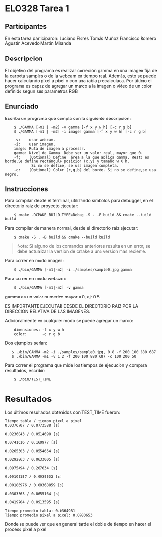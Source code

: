 # ELO328 Tarea 1
## Participantes
En esta tarea participaron: Luciano Flores
                            Tomás Muñoz
                            Francisco Romero
                            Agustín Acevedo
                            Martín Miranda

## Descripcion

El objetivo del programa es realizar correción gamma en una imagen fija de la carpeta samples o de la webcam
en tiempo real. Además, esto se puede hacer calculando pixel a pixel o con una tabla precalculada. Por último
el programa es capaz de agregar un marco a la imagen o video de un color definido segun sus parametros RGB

## Enunciado

Escriba un programa que cumpla con la siguiente descripcion:
```
    $ ./GAMMA [-m1 | -m2] -v gamma [-f x y w h] [-c r g b]
    $ ./GAMMA [-m1 | -m2] -i imagen gamma [-f x y w h] [-c r g b]
```
```
    -v:    usar webcam.
    -i:    usar imagen.
    image: Ruta de imagen a procesar.
    gamma: Nivel de Gamma. Debe ser un valor real, mayor que 0.
    -f:    (Optional) Define  ́area a la que aplica gamma. Resto es borde.Se define rectángulo posicion (x,y) y tamaño w X h.
            Si no se define, se usa imagen completa.
    -c:    (Optional) Color (r,g,b) del borde. Si no se define,se usa negro.
```
## Instrucciones

Para compilar desde el terminal, utilizando simbolos para debugger, en el directorio raiz del proyecto
ejecutar:
```
    $ cmake -DCMAKE_BUILD_TYPE=Debug -S . -B build && cmake --build build
```

Para compilar de manera normal, desde el directorio raiz ejecutar:
```
    $ cmake -S . -B build && cmake --build build
```

> Nota: Si alguno de los comandos anteriores resulta en un error, se debe actualizar
> la version de cmake a una version mas reciente.

Para correr en modo imagen:  
```
    $ ./bin/GAMMA [-m1|-m2] -i ./samples/sample0.jpg gamma
```

Para correr en modo webcam:
```
    $ ./bin/GAMMA [-m1|-m2] -v gamma
```
gamma es un valor numerico mayor a 0, ej: 0.5.

ES IMPORTANTE EJECUTAR DESDE EL DIRECTORIO RAIZ POR LA DIRECCION RELATIVA DE LAS IMAGENES.

Adicionalmente en cualquier modo se puede agregar un marco:
```
    dimensiones: -f x y w h 
    color:       -c r g b
```

Dos ejemplos serían:
```
   $ ./bin/GAMMA -m2 -i ./samples/sample0.jpg, 0.8 -f 200 100 880 687
   $ ./bin/GAMMA -m1 -v 1.2 -f 200 100 880 687 -c 100 200 50
```


Para correr el programa que mide los tiempos de ejecucion y compara resultados, escribir:
```
    $ ./bin/TEST_TIME
```

# Resultados

Los últimos resultados obtenidos con TEST_TIME fueron:

```
Tiempo tabla / tiempo pixel a pixel
0.0376707 / 0.0773588 [s]

0.0236043 / 0.0514698 [s]

0.0741616 / 0.160977 [s]

0.0265303 / 0.0554654 [s]

0.0292863 / 0.0633005 [s]

0.0975494 / 0.207634 [s]

0.00198157 / 0.0038832 [s]

0.00186976 / 0.00368859 [s]

0.0303563 / 0.0655164 [s]

0.0419704 / 0.0913595 [s]

Tiempo promedio tabla: 0.0364981
Tiempo promedio pixel a pixel: 0.0780653
```

Donde se puede ver que en general tarde el doble de tiempo en hacer el proceso pixel a pixel
